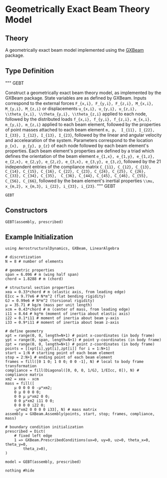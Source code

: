 # Geometrically Exact Beam Theory Model

## Theory

A geometrically exact beam model implemented using the [GXBeam](https://github.com/byuflowlab/GXBeam.jl) package.

## Type Definition

"""
GEBT

Construct a geometrically exact beam theory model, as implemented by the GXBeam package.
State variables are as defined by GXBeam.  Inputs correspond to the external
forces ``F_{x,i}, F_{y,i}, F_{z,i}, M_{x,i}, M_{y,i}, M_{z,i}`` or
displacements ``u_{x,i}, u_{y,i}, u_{z,i}, \\theta_{x,i}, \\theta_{y,i},
\\theta_{z,i}`` applied to each node, followed by the distributed loads
``f_{x,i}, f_{y,i}, f_{z,i}, m_{x,i}, m_{y,i}, m_{z,i}`` applied to each beam
element, followed by the properties of point masses attached to each beam element ``m, p, 
I_{11}, I_{22}, I_{33}, I_{12}, I_{13}, I_{23}``, followed by the linear and angular 
velocity and accelearation of the system. Parameters correspond to the location ``p_{x}, 
p_{y}, p_{z}`` of each node followed by each beam element's properties. Each beam element's 
properties are defined by a triad which defines the orientation of the beam element 
``e_{1,x}, e_{1,y}, e_{1,z}, e_{2,x}, e_{2,y}, e_{2,z}, e_{3,x}, e_{3,y}, e_{3,z}``, 
followed by the 21 independent entries of the compliance matrix ``C_{11}, C_{12}, C_{13}, 
C_{14}, C_{15}, C_{16}, C_{22}, C_{23}, C_{24}, C_{25}, C_{26}, C_{33}, C_{34}, C_{35}, 
C_{36}, C_{44}, C_{45}, C_{46}, C_{55}, C_{56}, C_{66}``, followed by the beam element's 
inertial properties ``\\mu, x_{m,2}, x_{m,3}, i_{22}, i_{33}, i_{23}``.
"""
GEBT

```@docs
GEBT
```

## Constructors

```@docs
GEBT(assembly, prescribed)
```

## Example Initialization

```@example gxbeam
using AerostructuralDynamics, GXBeam, LinearAlgebra

# discretization
N = 8 # number of elements

# geometric properties
span = 6.096 # m (wing half span)
chord = 1.8288 # m (chord)

# structural section properties
xea = 0.33*chord # m (elastic axis, from leading edge)
EIcc = 9.77e6 # N*m^2 (flat bending rigidity)
GJ = 0.99e6 # N*m^2 (torsional rigidity)
μ = 35.71 # kg/m (mass per unit length)
xcm = 0.43*chord # m (center of mass, from leading edge)
i11 = 8.64 # kg*m (moment of inertia about elastic axis)
i22 = 0.1*i11 # moment of inertia about beam y-axis
i33 = 0.9*i11 # moment of inertia about beam z-axis

# define geometry
xpt = range(0, 0, length=N+1) # point x-coordinates (in body frame)
ypt = range(0, span, length=N+1) # point y-coordinates (in body frame)
zpt = range(0, 0, length=N+1) # point z-coordinates (in body frame)
points = [[xpt[i],ypt[i],zpt[i]] for i = 1:N+1]
start = 1:N # starting point of each beam element
stop = 2:N+1 # ending point of each beam element
frames = fill([0 1 0; 1 0 0; 0 0 -1], N) # local to body frame transformation
compliance = fill(Diagonal([0, 0, 0, 1/GJ, 1/EIcc, 0]), N) # compliance matrix
xm2 = xea - xcm
mass = fill([
    μ 0 0 0 0 -μ*xm2;
    0 μ 0 0 0 0;
    0 0 μ μ*xm2 0 0;
    0 0 μ*xm2 i11 0 0;
    0 0 0 0 i22 0;
    -μ*xm2 0 0 0 0 i33], N) # mass matrix
assembly = GXBeam.Assembly(points, start, stop; frames, compliance, mass)

# boundary condition initialization
prescribed = Dict(
    # fixed left edge
    1 => GXBeam.PrescribedConditions(ux=0, uy=0, uz=0, theta_x=0, theta_y=0,
        theta_z=0),
)

model = GEBT(assembly, prescribed)

nothing #hide
```
